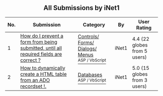 ﻿<div align="center">

## All Submissions by iNet1

</div>

No.  | Submission | Category | By   | User Rating
---- | ---------- | -------- | ---- | -----------
1 | [How do I prevent a form from being submitted, until all required fields are correct ?<br />](https://github.com/Planet-Source-Code/inet1-how-do-i-prevent-a-form-from-being-submitted-until-all-required-fields-are-correct__4-6462) | [Controls/ Forms/ Dialogs/ Menus<br /><sup>ASP / VbScript</sup>](../ByCategory/controls-forms-dialogs-menus__4-3.md) | iNet1 | 4.4 (22 globes from 5 users)
2 | [How to dynamically create a HTML table from an ADO recordset \!\.<br />](https://github.com/Planet-Source-Code/inet1-how-to-dynamically-create-a-html-table-from-an-ado-recordset__4-6575) | [Databases<br /><sup>ASP / VbScript</sup>](../ByCategory/databases__4-5.md) | iNet1 | 5.0 (15 globes from 3 users)

